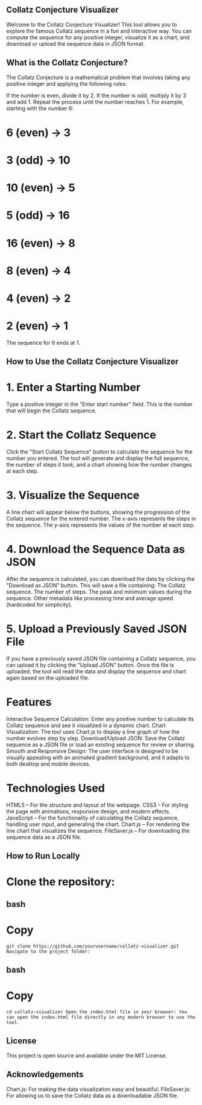 ## Collatz Conjecture Visualizer
Welcome to the Collatz Conjecture Visualizer! This tool allows you to explore the famous Collatz sequence in a fun and interactive way. 
You can compute the sequence for any positive integer, visualize it as a chart, and download or upload the sequence data in JSON format.

## What is the Collatz Conjecture?
The Collatz Conjecture is a mathematical problem that involves taking any positive integer and applying the following rules:

If the number is even, divide it by 2.
If the number is odd, multiply it by 3 and add 1.
Repeat the process until the number reaches 1.
For example, starting with the number 6:

# 6 (even) → 3
# 3 (odd) → 10
# 10 (even) → 5
# 5 (odd) → 16
# 16 (even) → 8
# 8 (even) → 4
# 4 (even) → 2
# 2 (even) → 1
The sequence for 6 ends at 1.

## How to Use the Collatz Conjecture Visualizer
# 1. Enter a Starting Number
Type a positive integer in the "Enter start number" field. This is the number that will begin the Collatz sequence.
# 2. Start the Collatz Sequence
Click the "Start Collatz Sequence" button to calculate the sequence for the number you entered.
The tool will generate and display the full sequence, the number of steps it took, and a chart showing how the number changes at each step.
# 3. Visualize the Sequence
A line chart will appear below the buttons, showing the progression of the Collatz sequence for the entered number.
The x-axis represents the steps in the sequence.
The y-axis represents the values of the number at each step.
# 4. Download the Sequence Data as JSON
After the sequence is calculated, you can download the data by clicking the "Download as JSON" button. This will save a file containing:
The Collatz sequence.
The number of steps.
The peak and minimum values during the sequence.
Other metadata like processing time and average speed (hardcoded for simplicity).
# 5. Upload a Previously Saved JSON File
If you have a previously saved JSON file containing a Collatz sequence, you can upload it by clicking the "Upload JSON" button.
Once the file is uploaded, the tool will read the data and display the sequence and chart again based on the uploaded file.
# Features
Interactive Sequence Calculation: Enter any positive number to calculate its Collatz sequence and see it visualized in a dynamic chart.
Chart Visualization: The tool uses Chart.js to display a line graph of how the number evolves step by step.
Download/Upload JSON: Save the Collatz sequence as a JSON file or load an existing sequence for review or sharing.
Smooth and Responsive Design: The user interface is designed to be visually appealing with an animated gradient background, and it adapts to both desktop and mobile devices.
# Technologies Used
HTML5 – For the structure and layout of the webpage.
CSS3 – For styling the page with animations, responsive design, and modern effects.
JavaScript – For the functionality of calculating the Collatz sequence, handling user input, and generating the chart.
Chart.js – For rendering the line chart that visualizes the sequence.
FileSaver.js – For downloading the sequence data as a JSON file.

## How to Run Locally
# Clone the repository:

## bash
# Copy
`
git clone https://github.com/yourusername/collatz-visualizer.git
Navigate to the project folder:
`
## bash
# Copy
`
cd collatz-visualizer
Open the index.html file in your browser: You can open the index.html file directly in any modern browser to use the tool.
`
## License
This project is open source and available under the MIT License.

## Acknowledgements
Chart.js: For making the data visualization easy and beautiful.
FileSaver.js: For allowing us to save the Collatz data as a downloadable JSON file.
